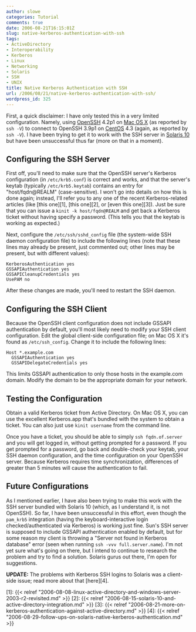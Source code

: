```yaml
---
author: slowe
categories: Tutorial
comments: true
date: 2006-08-21T16:15:01Z
slug: native-kerberos-authentication-with-ssh
tags:
- ActiveDirectory
- Interoperability
- Kerberos
- Linux
- Networking
- Solaris
- SSH
- UNIX
title: Native Kerberos Authentication with SSH
url: /2006/08/21/native-kerberos-authentication-with-ssh/
wordpress_id: 325
---
```


First, a quick disclaimer: I have only tested this in a very limited configuration. Namely, using [OpenSSH](http://www.openssh.org/) 4.2p1 on [Mac OS X](http://www.apple.com/macosx/) (as reported by `ssh -V`) to connect to OpenSSH 3.9p1 on [CentOS](http://www.centos.org/) 4.3 (again, as reported by `ssh -V`). I have been trying to get it to work with the SSH server in [Solaris 10](http://www.sun.com/software/solaris/) but have been unsuccessful thus far (more on that in a moment).

## Configuring the SSH Server

First off, you'll need to make sure that the OpenSSH server's Kerberos configuration (in `/etc/krb5.conf`) is correct and works, and that the server's keytab (typically `/etc/krb5.keytab`) contains an entry for "host/fqdn@REALM" (case-sensitive). I won't go into details on how this is done again; instead, I'll refer you to any one of the recent Kerberos-related articles (like [this one][1], [this one][2], or [even this one][3]). Just be sure that you can issue a `kinit -k host/fqdn@REALM` and get back a Kerberos ticket without having specify a password. (This tells you that the keytab is working as expected.)

Next, configure the `/etc/ssh/sshd_config` file (the system-wide SSH daemon configuration file) to include the following lines (note that these lines may already be present, just commented out; other lines may be present, but with different values):

```text
KerberosAuthentication yes
GSSAPIAuthentication yes
GSSAPICleanupCredentials yes
UsePAM no
```

After these changes are made, you'll need to restart the SSH daemon.

## Configuring the SSH Client

Because the OpenSSH client configuration does not include GSSAPI authentication by default, you'll most likely need to modify your SSH client configuration. Edit the global client-side configuration file; on Mac OS X it's found as `/etc/ssh_config`. Change it to include the following lines:

```text
Host *.example.com
  GSSAPIAuthentication yes
  GSSAPIDelegateCredentials yes
```

This limits GSSAPI authentication to only those hosts in the example.com domain. Modify the domain to be the appropriate domain for your network.

## Testing the Configuration

Obtain a valid Kerberos ticket from Active Directory. On Mac OS X, you can use the excellent Kerberos.app that's bundled with the system to obtain a ticket. You can also just use `kinit username` from the command line.

Once you have a ticket, you should be able to simply `ssh fqdn.of.server` and you will get logged in, without getting prompted for a password. If you get prompted for a password, go back and double-check your keytab, your SSH daemon configuration, and the time configuration on your OpenSSH server. Because Kerberos requires time synchronization, differences of greater than 5 minutes will cause the authentication to fail.

## Future Configurations

As I mentioned earlier, I have also been trying to make this work with the SSH server bundled with Solaris 10 (which, as I understand it, is not OpenSSH). So far, I have been unsuccessful in this effort, even though the `pam_krb5` integration (having the keyboard-interactive login checked/authenticated via Kerberos) is working just fine. Sun's SSH server is supposed to include GSSAPI authentication enabled by default, but for some reason my client is throwing a "Server not found in Kerberos database" error (seen when running `ssh -vvv full.server.name`). I'm not yet sure what's going on there, but I intend to continue to research the problem and try to find a solution. Solaris gurus out there, I'm open for suggestions.

**UPDATE:** The problems with Kerberos SSH logins to Solaris was a client-side issue; read more about that [here][4].

[1]: {{< relref "2006-08-08-linux-active-directory-and-windows-server-2003-r2-revisited.md" >}}
[2]: {{< relref "2006-08-15-solaris-10-and-active-directory-integration.md" >}}
[3]: {{< relref "2006-08-21-more-on-kerberos-authentication-against-active-directory.md" >}}
[4]: {{< relref "2006-08-29-follow-ups-on-solaris-native-kerberos-authentication.md" >}}
